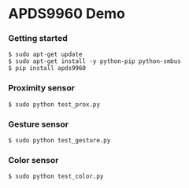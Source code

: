 # APDS9960 Demo
### Getting started
```
$ sudo apt-get update
$ sudo apt-get install -y python-pip python-smbus
$ pip install apds9960
```

### Proximity sensor
```
$ sudo python test_prox.py
```

### Gesture sensor
```
$ sudo python test_gesture.py
```

### Color sensor
```
$ sudo python test_color.py
```
